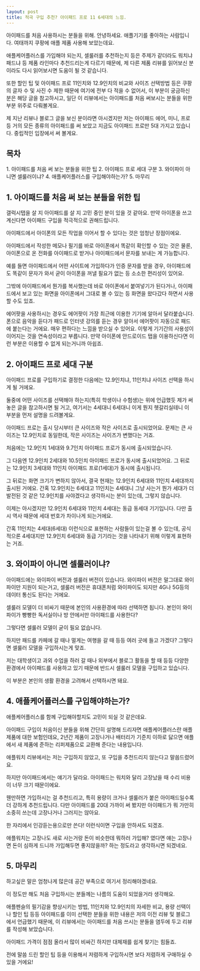 ```yaml
---
layout: post
title: 적극 구입 추천? 아이패드 프로 11 6세대의 느낌.
---
```


아이패드를 처음 사용하시는 분들을 위해.
안녕하세요. 애플기기를 좋아하는 사람입니다. 여태까지 쿠팡에 애플 제품 사용해 보았는데요. 

애플케어플러스를 가입해야 되는지, 셀룰러를 추천하는지 등은 주제가 같더라도 워치냐 패드냐 등 제품 라인마다 추천드리는게 다르기 때문에, 제 다른 제품 리뷰를 읽어보신 분이라도 다시 읽어보시면 도움이 될 것 같습니다. 

또한 할인 팁 및 아이패드 프로 11인치와 12.9인치의 비교와 사이즈 선택방법 등은 쿠팡의 글자 수 및 사진 수 제한 때문에 여기에 전부 다 적을 수 없어서, 이 부분이 궁금하신 분은 해당 글을 참고하시고, 일단 이 리뷰에서는 아이패드를 처음 써보시는 분들을 위한 부분 위주로 다뤄볼게요. 

제 지난 리뷰나 블로그 글을 보신 분이라면 아시겠지만 저는 아이패드 에어, 미니, 프로 등 거의 모든 종류의 아이패드를 써 보았고 지금도 아이패드 프로만 5대 가지고 있습니다. 중립적인 입장에서 써 볼게요.


<h2>목차</h2>
1. 아이패드를 처음 써 보는 분들을 위한 팁
2. 아이패드 프로 세대 구분
3. 와이파이 아니면 셀룰러이냐?
4. 애플케어플러스를 구입해야하는가?
5. 마무리


<h2>1. 아이패드를 처음 써 보는 분들을 위한 팁</h2>
갤럭시탭을 살 지 아이패드를 살 지 고민 중인 분이 있을 것 같아요. 만약 아이폰을 쓰고 계신다면 아이패드 구입을 적극적으로 권해드립니다. 

아이패드에서 아이폰의 모든 작업을 이어서 할 수 있다는 것은 엄청난 장점이에요. 

아이패드에서 작성한 메모나 필기를 바로 아이폰에서 똑같이 확인할 수 있는 것은 물론, 아이폰으로 온 전화를 아이패드로 받거나 아이패드에서 문자를 보내는 게 가능합니다. 

예를 들면 아이패드에서 어떤 사이트에 가입하다가 인증 문자를 받을 경우, 아이패드에도 똑같이 문자가 와서 굳이 아이폰을 꺼낼 필요가 없는 등 소소한 편리성이 있어요. 

그밖에 아이패드에서 뭔가를 복사했는데 바로 아이폰에서 붙여넣기가 된다거나, 아이패드에서 보고 있는 화면을 아이폰에서 그대로 볼 수 있는 등 화면을 왔다갔다 하면서 사용할 수도 있죠. 

에어팟을 사용하시는 경우도 에어팟이 가장 최근에 이용한 기기에 알아서 달라붙습니다. 
폰으로 음악을 듣다가 패드로 인터넷 강의를 듣는 경우 알아서 에어팟이 자동으로 패드에 붙는다는 거에요. 
매우 편하다는 느낌을 받으실 수 있어요. 이렇게 기기간의 사용성이 이어지는 것을 연속성이라고 부릅니다. 만약 아이폰에 안드로이드 탭을 이용하신다면 이런 부분은 이용할 수 없게 되는거니까 아쉽죠.



<h2>2. 아이패드 프로 세대 구분</h2>
아이패드 프로를 구입하기로 결정한 다음에는 12.9인치냐, 11인치냐 사이즈 선택을 하시게 될 거에요. 

둘중에 어떤 사이즈를 선택해야 하는지(특히 학생이나 수험생)는 위에 언급했듯 제가 써놓은 글을 참고하시면 될 거고, 여기서는 4세대니 6세대니 이게 뭔지 헷갈리실테니 이 부분을 먼저 설명을 드려볼게요.

아이패드 프로는 출시 당시부터 큰 사이즈와 작은 사이즈로 출시되었어요. 문제는 큰 사이즈는 12.9인치로 동일한데, 작은 사이즈는 사이즈가 변했다는 거죠. 

처음에는 12.9인치 1세대와 9.7인치 아이패드 프로가 동시에 출시되었습니다. 

그 다음엔 12.9인치 2세대와 10.5인치 아이패드 프로가 동시에 출시되었어요. 그 뒤로는 12.9인치 3세대와 11인치 아이패드 프로(1세대)가 동시에 출시됩니다. 

그 뒤로는 화면 크기가 변하지 않아서, 결국 현재는 12.9인치 6세대와 11인치 4세대까지 출시된 거에요. 간혹 12.9인치는 6세대고 11인치는 4세대니 그냥 사는거 뭔가 세대가 더 발전된 것 같은 12.9인치를 사야겠다고 생각하시는 분이 있는데, 그렇지 않습니다. 

이제는 아시겠지만 12.9인치 6세대와 11인치 4세대는 동급 동세대 기기입니다. 다만 출시 역사 때문에 세대 번호가 차이나게 되는거에요.

간혹 11인치는 4세대(6세대) 이런식으로 표현하는 사람들이 있는걸 볼 수 있는데, 공식적으론 4세대지만 12.9인치 6세대와 동급 기기라는 것을 나타내기 위해 이렇게 표현하는 거죠.



<h2>3. 와이파이 아니면 셀룰러이냐?</h2>
아이패드에는 와이파이 버전과 셀룰러 버전이 있습니다. 와이파이 버전은 말그대로 와이파이만 지원이 되는거고, 셀룰러 버전은 휴대폰처럼 와이파이도 되지만 4G나 5G등의 데이터 통신도 된다는 거에요. 

셀룰러 모델이 더 비싸기 때문에 본인의 사용환경에 따라 선택하면 됩니다. 본인이 와이파이가 빵빵한 독서실이나 방 안에서만 아이패드를 사용한다? 

그렇다면 셀룰러 모델이 굳이 필요 없습니다. 

하지만 패드를 카페에 갈 때나 멀게는 여행을 갈 때 등등 여러 곳에 들고 가겠다? 그렇다면 셀룰러 모델을 구입하시는게 맞죠.

 저는 대학생이고 과외 수업을 하러 갈 때나 외부에서 블로그 활동을 할 때 등등 다양한 환경에서 아이패드를 사용하고 있기 때문에 반드시 셀룰러 모델을 구입하고 있습니다. 

 이 부분은 본인의 생활 환경을 고려해서 선택하시면 돼요.



<h2>4. 애플케어플러스를 구입해야하는가?</h2>
애플케어플러스를 함께 구입해야할지도 고민이 되실 것 같은데요. 

아이패드 구입이 처음이신 분들을 위해 간단히 설명해 드리자면 애플케어플러스란 애플 제품에 대한 보험인데요, 2년간 제품이 고장나거나 배터리가 기준치 이하로 닳으면 애플에서 새 제품에 준하는 리퍼제품으로 교환해 준다는 내용입니다. 

애플워치 리뷰에서는 저는 구입하지 않았고, 또 구입을 추천드리지 않는다고 말씀드렸어요. 

하지만 아이패드에서는 얘기가 달라요. 아이패드는 워치와 달리 고장났을 때 수리 비용이 너무 크기 때문이에요. 

웬만하면 가입하시는 걸 추천드리고, 특히 용량이 크거나 셀룰러가 붙은 아이패드일수록 더 강하게 추천드립니다. 다만 아이패드를 20대 가까이 써 봤지만 아이패드가 뭐 가만히 소중히 쓰는데 고장나거나 그러지는 않아요. 

한 자리에서 인강듣는용으로만 쓴다! 이런식이면 구입을 안하셔도 되겠죠. 

애플워치는 고장나도 새로 사는거랑 돈이 비슷한데 뭐하러 가입해? 였다면 얘는 고장나면 돈이 심하게 드니까 가입해두면 좋지않을까? 하는 정도라고 생각하시면 되겠네요.



<h2>5. 마무리</h2>
하고싶은 말은 엄청나게 많은데 공간 부족으로 여기서 정리해야겠네요. 

이 정도만 해도 처음 구입하시는 분들께는 나름의 도움이 되었을거라 생각해요. 

애플펜슬의 필기감을 향상시키는 방법, 11인치와 12.9인치의 자세한 비교, 용량 선택이나 할인 팁 등등 아이패드를 이미 선택한 분들을 위한 내용은 저의 이전 리뷰 및 블로그에서 언급했기 때문에, 이 리뷰에서는 아이패드를 처음 쓰시는 분들을 염두에 두고 리뷰를 작성해 보았습니다. 

아이패드 가격이 점점 올라서 많이 비싸긴 하지만 대체재를 쉽게 찾기는 힘들죠. 

전에 말씀 드린 할인 팁 등을 이용해서 저렴하게 구입하시면 보다 저렴하게 구매하실 수 있을 거에요!
